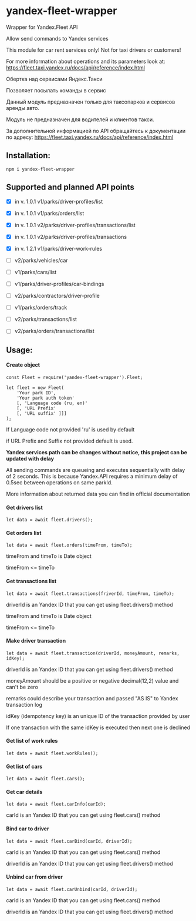 # yandex-fleet-wrapper
Wrapper for Yandex.Fleet API

Allow send commands to Yandex services

This module for car rent services only! Not for taxi drivers or customers!

For more information about operations and its parameters look at:
    https://fleet.taxi.yandex.ru/docs/api/reference/index.html


Обертка над сервисами Яндекс.Такси

Позволяет посылать команды в сервис

Данный модуль предназначен только для таксопарков и сервисов аренды авто.

Модуль не предназначен для водителей и клиентов такси.

За дополнительной информацией по API обращайтесь к документации по адресу:
    https://fleet.taxi.yandex.ru/docs/api/reference/index.html

## Installation:
```
npm i yandex-fleet-wrapper
```

## Supported and planned API points
- [x] in v. 1.0.1 v1/parks/driver-profiles/list
- [x] in v. 1.0.1 v1/parks/orders/list
- [x] in v. 1.0.1 v2/parks/driver-profiles/transactions/list
- [x] in v. 1.0.1 v2/parks/driver-profiles/transactions
- [x] in v. 1.2.1 v1/parks/driver-work-rules

- [ ] v2/parks/vehicles/car
- [ ] v1/parks/cars/list
- [ ] v1/parks/driver-profiles/car-bindings
- [ ] v2/parks/contractors/driver-profile
- [ ] v1/parks/orders/track
- [ ] v2/parks/transactions/list
- [ ] v2/parks/orders/transactions/list

## Usage:
#### Create object
```
const Fleet = require('yandex-fleet-wrapper').Fleet;

let fleet = new Fleet(
    'Your park ID', 
    'Your park auth token'
    [, 'Language code (ru, en)' 
    [, 'URL Prefix' 
    [, 'URL suffix' ]]]
);
```
If Language code not provided 'ru' is used by default

if URL Prefix and Suffix not provided default is used.

__Yandex services path can be changes without notice, this project can be updated with delay__

All sending commands are queueing and executes sequentially with delay of 2 seconds. This is because Yandex.API requires a minimum delay of 0.5sec between operations on same parkId.

More information about returned data you can find in official documentation 

#### Get drivers list
```
let data = await fleet.drivers();
```

#### Get orders list
```
let data = await fleet.orders(timeFrom, timeTo);
```
timeFrom and timeTo is Date object

timeFrom <= timeTo

#### Get transactions list
```
let data = await fleet.transactions(friverId, timeFrom, timeTo);
```
driverId is an Yandex ID that you can get using fleet.drivers() method

timeFrom and timeTo is Date object

timeFrom <= timeTo

#### Make driver transaction
```
let data = await fleet.transaction(driverId, moneyAmount, remarks, idKey);
```
driverId is an Yandex ID that you can get using fleet.drivers() method

moneyAmount should be a positive or negative decimal(12,2) value and can't be zero

remarks could describe your transaction and passed "AS IS" to Yandex transaction log

idKey (idempotency key) is an unique ID of the transaction provided by user

If one transaction with the same idKey is executed then next one is declined

#### Get list of work rules
```
let data = await fleet.workRules();
```

#### Get list of cars
```
let data = await fleet.cars();
```

#### Get car details
```
let data = await fleet.carInfo(carId);
```
carId is an Yandex ID that you can get using fleet.cars() method

#### Bind car to driver
```
let data = await fleet.carBind(carId, driverId);
```
carId is an Yandex ID that you can get using fleet.cars() method

driverId is an Yandex ID that you can get using fleet.drivers() method

#### Unbind car from driver
```
let data = await fleet.carUnbind(carId, driverId);
```
carId is an Yandex ID that you can get using fleet.cars() method

driverId is an Yandex ID that you can get using fleet.drivers() method

